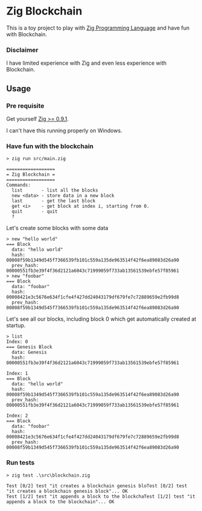# Zig Blockchain

This is a toy project to play with [Zig Programming Language](https://ziglang.org/) and have fun with Blockchain.

### Disclaimer
I have limited experience with Zig and even less experience with Blockchain.

## Usage

### Pre requisite
Get yourself [Zig >= 0.9.1](https://ziglang.org/download/).

I can't have this running properly on Windows.

### Have fun with the blockchain

```
> zig run src/main.zig
```

```
==================
= Zig Blockchain =
==================
Commands:
  list       - list all the blocks
  new <data> - store data in a new block
  last       - get the last block
  get <i>    - get block at index i, starting from 0.
  quit       - quit
  ?
```

Let's create some blocks with some data

```
> new "hello world"
=== Block
  data: "hello world"
  hash: 00008f59b1349d545f7366539fb101c559a135de963514f42f6ea89083d26a90
  prev_hash: 00000551fb3e39f4f36d2121a6043c71999059f733ab13561539ebfe57f85961
> new "foobar"
=== Block
  data: "foobar"
  hash: 00008421e3c5676e634f1cfe4f427dd24043179df679fe7c72889659e2fb99d8
  prev_hash: 00008f59b1349d545f7366539fb101c559a135de963514f42f6ea89083d26a90
```

Let's see all our blocks, including block 0 which get automatically created at startup.

```
> list
Index: 0
=== Genesis Block
  data: Genesis
  hash: 00000551fb3e39f4f36d2121a6043c71999059f733ab13561539ebfe57f85961

Index: 1
=== Block
  data: "hello world"
  hash: 00008f59b1349d545f7366539fb101c559a135de963514f42f6ea89083d26a90
  prev_hash: 00000551fb3e39f4f36d2121a6043c71999059f733ab13561539ebfe57f85961

Index: 2
=== Block
  data: "foobar"
  hash: 00008421e3c5676e634f1cfe4f427dd24043179df679fe7c72889659e2fb99d8
  prev_hash: 00008f59b1349d545f7366539fb101c559a135de963514f42f6ea89083d26a90
```

### Run tests

```
> zig test .\src\blockchain.zig

Test [0/2] test "it creates a blockchain genesis bloTest [0/2] test "it creates a blockchain genesis block"... OK
Test [1/2] test "it appends a block to the blockchaTest [1/2] test "it appends a block to the blockchain"... OK
```
